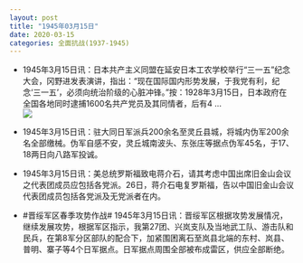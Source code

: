 ```yaml
---
layout: post
title: "1945年03月15日"
date: 2020-03-15
categories: 全面抗战(1937-1945)
---
```


<meta name="referrer" content="no-referrer" />

- 1945年3月15日讯：日本共产主义同盟在延安日本工农学校举行“三一五”纪念大会，冈野进发表演讲，指出：“现在国际国内形势发展，于我党有利，纪念‘三一五’，必须向统治阶级的心脏冲锋。”按：1928年3月15日，日本政府在全国各地同时逮捕1600名共产党员及其同情者，后有4 ... <br/><img src="https://wx2.sinaimg.cn/large/aca367d8ly1gcuv60prfuj20c80ayq32.jpg" />

- 1945年3月15日讯：驻大同日军派兵200余名至灵丘县城，将城内伪军200余名全部缴械。伪军自感不安，灵丘城南波头、东张庄等据点伪军45名，于17、18两日向八路军投诚。 

- 1945年3月15日讯：美总统罗斯福致电蒋介石，请其考虑中国出席旧金山会议之代表团成员应包括各党派。26日，蒋介石电复罗斯福，告以中国旧金山会议代表团成员包括各党派及无党派者在内。 

- #晋绥军区春季攻势作战# 1945年3月15日讯：晋绥军区根据攻势发展情况，继续发展攻势，根据军区指示，我第27团、兴岚支队及当地武工队、游击队和民兵，在第8军分区部队的配合下，加紧围困离石至岚县北端的东村、岚县、普明、寨子等4个日军据点。日军据点周围全部被布成雷区，供应全部断绝。 

